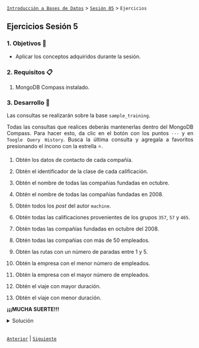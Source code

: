[`Introducción a Bases de Datos`](../../Readme.md) > [`Sesión 05`](../Readme.md) > `Ejercicios`
	
## Ejercicios Sesión 5

<div style="text-align: justify;">

### 1. Objetivos :dart: 

- Aplicar los conceptos adquiridos durante la sesión.

### 2. Requisitos :clipboard:

1. MongoDB Compass instalado.

### 3. Desarrollo :rocket:

Las consultas se realizarán sobre la base `sample_training`.

Todas las consultas que realices deberás mantenerlas dentro del MongoDB Compass. Para hacer esto, da clic en el botón con los puntos `···` y en `Toogle Query History`. Busca la última consulta y agregala a favoritos presionando el íncono con la estrella :star:.

1. Obtén los datos de contacto de cada compañía.

2. Obtén el identificador de la clase de cada calificación.

3. Obtén el nombre de todas las compañias fundadas en octubre.

4. Obtén el nombre de todas las compañías fundadas en 2008.

5. Obtén todos los *post* del autor `machine`.

6. Obtén todas las calificaciones provenientes de los grupos `357`, `57` y `465`.

7. Obtén todas las compañías fundadas en octubre del 2008.

8. Obtén todas las compañias con más de 50 empleados. 

9. Obtén las rutas con un número de paradas entre 1 y 5.

10. Obtén la empresa con el menor número de empleados.

11. Obtén la empresa con el mayor número de empleados.

12. Obtén el viaje con mayor duración.

13. Obtén el viaje con menor duración.

**¡¡¡MUCHA SUERTE!!!**

<details><summary>Solución</summary>
<br/>

1. Obtén los datos de contacto de cada compañía.

   ```json
   /* Proyección. */
   {email_address:1, phone_number:1}
   ```

2. Obtén el identificador de la clase de cada calificación.

   ```json
   /* Proyección. */
   {class_id: 1}
   ```

3. Obtén el nombre de todas las compañias fundadas en octubre.

   ```json
   /* Filtro. */
   {founded_month: 10}
   ```

4. Obtén el nombre de todas las compañías fundadas en 2008.

   ```json
   /* Filtro. */
   {founded_year: 2008}
   /* Proyección. */
   {name:1}
   ``` 

5. Obtén todos los *post* del autor `machine`.

   ```json
   /* Filtro. */
   {author:"machine"}
   ```

6. Obtén todas las calificaciones provenientes de los grupos `357`, `57` y `465`.

   ```json
   /* Filtro. */
   {class_id: {$in: [350, 57, 465]}}
   ```

7. Obtén todas las compañías fundadas en octubre del 2008.

   ```json
   /* Filtro. */
   {founded_year: 2008, founded_month:10}
   ```

8. Obtén todas las compañias con más de 50 empleados. 

   ```json
   /* Filtro. */
   {number_of_employees: {$gt: 50}}
   ```

9. Obtén las rutas con un número de paradas entre 1 y 5.

   ```json
   /* Filtro. */
   {$and: [{stops: {$gte: 1}}, {stops: {$lte: 5}}]}
   ```

10. Obtén la empresa con el menor número de empleados.

    ```json
   /* Filter. */
   {number_of_employees: {$ne:null}}
   /* Ordenamiento. */
   {number_of_employees:1}
   /* Limit. */
   1
   ```

11. Obtén la empresa con el mayor número de empleados.

   ```json
   /* Ordenamiento. */
   {number_of_employees:-1}
   /* Limit. */
   1
   ```

12. Obtén el viaje con mayor duración.

   ```json
   /* Ordenamiento. */
   {tripduration: -1}
   /* Limit. */
   1
   ```

13. Obtén la historia menos comentada.

   ```json
   /* Ordenamiento. */
   {tripduration: -1}
   /* Limit. */
   1
   ```

<p>

</p>
</details> 

<br/>

[`Anterior`](../Readme.md#3-proyecto-hammer) | [`Siguiente`](../Readme.md#4-postwork-memo)

</div>

